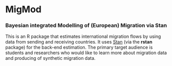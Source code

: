 # MigMod

### Bayesian integrated Modelling of (European) Migration via Stan

This is an R package that estimates international migration flows by using data from sending and receiving countries. It uses
[Stan](https://mc-stan.org) (via the **rstan** package) for the back-end estimation. The primary target audience is students and researchers who would like to learn more about migration data and producing of synthetic migration data. 

